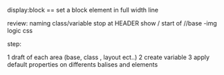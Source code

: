 display:block == set a block element in full width line 

review: naming class/variable
stop at HEADER show / start of //base -img logic css



step:

1 draft of each area (base, class , layout ect..)
2 create variable 
3 apply default properties on differents balises and elements
